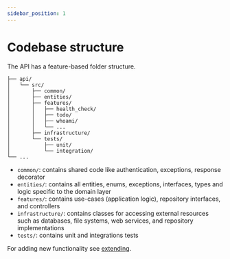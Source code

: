 ```yaml
---
sidebar_position: 1
---
```


# Codebase structure

The API has a feature-based folder structure. 

```
├── api/
│   └── src/
│       ├── common/
│       ├── entities/ 
│       ├── features/ 
│       │   ├── health_check/
│       │   ├── todo/
│       │   ├── whoami/
│       │   └── ...
│       ├── infrastructure/ 
│       └── tests/
│           ├── unit/
│           └── integration/       
└── ...
```

- `common/`: contains shared code like authentication, exceptions, response decorator
- `entities/`: contains all entities, enums, exceptions, interfaces, types and logic specific to the domain layer
- `features/`: contains use-cases (application logic), repository interfaces, and controllers
- `infrastructure/`: contains classes for accessing external resources such as databases, file systems, web services, and repository implementations
- `tests/`: contains unit and integrations tests 

For adding new functionality see [extending](./extending/features).
